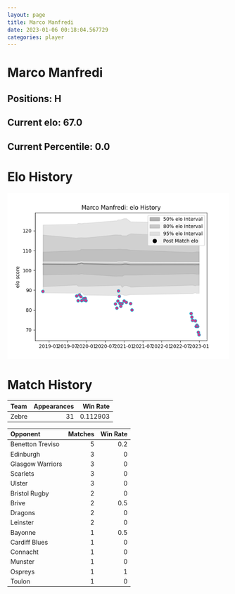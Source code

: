 ```yaml
---  
layout: page  
title: Marco Manfredi  
date: 2023-01-06 00:18:04.567729  
categories: player  
---
```

# Marco Manfredi

## Positions: H

## Current elo: 67.0

## Current Percentile: 0.0

# Elo History


![elo history](history_MarcoManfredi.png)
# Match History


| Team   |   Appearances |   Win Rate |
|:-------|--------------:|-----------:|
| Zebre  |            31 |   0.112903 |

| Opponent         |   Matches |   Win Rate |
|:-----------------|----------:|-----------:|
| Benetton Treviso |         5 |        0.2 |
| Edinburgh        |         3 |        0   |
| Glasgow Warriors |         3 |        0   |
| Scarlets         |         3 |        0   |
| Ulster           |         3 |        0   |
| Bristol Rugby    |         2 |        0   |
| Brive            |         2 |        0.5 |
| Dragons          |         2 |        0   |
| Leinster         |         2 |        0   |
| Bayonne          |         1 |        0.5 |
| Cardiff Blues    |         1 |        0   |
| Connacht         |         1 |        0   |
| Munster          |         1 |        0   |
| Ospreys          |         1 |        1   |
| Toulon           |         1 |        0   |